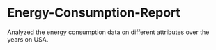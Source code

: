 # Energy-Consumption-Report
Analyzed the energy consumption data on different attributes over the years on USA.
